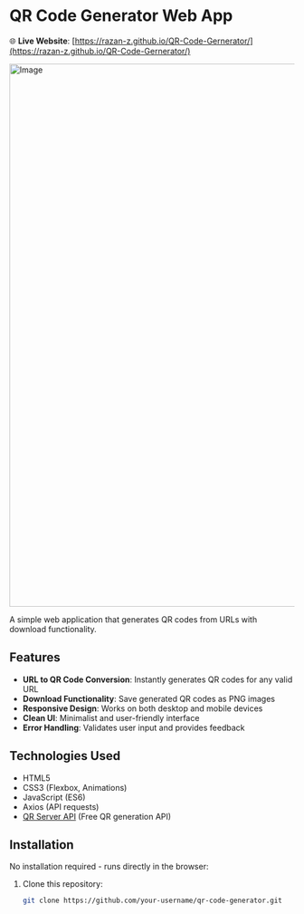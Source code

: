 # QR Code Generator Web App

🌐 **Live Website**: [https://razan-z.github.io/QR-Code-Gernerator/](https://razan-z.github.io/QR-Code-Gernerator/)

<img width="959" alt="Image" src="https://github.com/user-attachments/assets/5bf5645d-d4c9-4ab4-ab71-a9ce88ca9087" />

A simple web application that generates QR codes from URLs with download functionality.

## Features

- **URL to QR Code Conversion**: Instantly generates QR codes for any valid URL
- **Download Functionality**: Save generated QR codes as PNG images
- **Responsive Design**: Works on both desktop and mobile devices
- **Clean UI**: Minimalist and user-friendly interface
- **Error Handling**: Validates user input and provides feedback

## Technologies Used

- HTML5
- CSS3 (Flexbox, Animations)
- JavaScript (ES6)
- Axios (API requests)
- [QR Server API](https://goqr.me/api/) (Free QR generation API)

## Installation

No installation required - runs directly in the browser:

1. Clone this repository:
   ```bash
   git clone https://github.com/your-username/qr-code-generator.git
